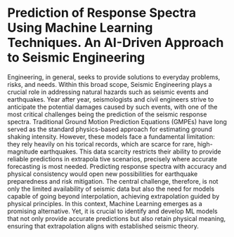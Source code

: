 # Prediction of Response Spectra Using Machine Learning Techniques. An AI-Driven Approach to Seismic Engineering

 Engineering, in general, seeks to provide solutions to everyday problems,
 risks, and needs. Within this broad scope, Seismic Engineering plays a crucial
 role in addressing natural hazards such as seismic events and earthquakes. Year
 after year, seismologists and civil engineers strive to anticipate the potential
 damages caused by such events, with one of the most critical challenges being
 the prediction of the seismic response spectra.
 Traditional Ground Motion Prediction Equations (GMPEs) have long served
 as the standard physics-based approach for estimating ground shaking intensity.
 However, these models face a fundamental limitation: they rely heavily on his
torical records, which are scarce for rare, high-magnitude earthquakes. This
 data scarcity restricts their ability to provide reliable predictions in extrapola
tive scenarios, precisely where accurate forecasting is most needed.
 Predicting response spectra with accuracy and physical consistency would
 open new possibilities for earthquake preparedness and risk mitigation. The
 central challenge, therefore, is not only the limited availability of seismic data
 but also the need for models capable of going beyond interpolation, achieving
 extrapolation guided by physical principles. In this context, Machine Learning
 emerges as a promising alternative. Yet, it is crucial to identify and develop
 ML models that not only provide accurate predictions but also retain physical
 meaning, ensuring that extrapolation aligns with established seismic theory.

```{tableofcontents}
```
